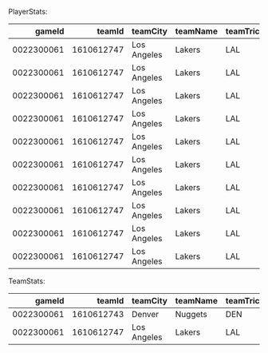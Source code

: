 PlayerStats:

|     gameId |     teamId | teamCity    | teamName   | teamTricode   | teamSlug   |   personId | firstName   | familyName   | nameI        | playerSlug      | position   | comment   | jerseyNum   | minutes   |   estimatedOffensiveRating |   offensiveRating |   estimatedDefensiveRating |   defensiveRating |   estimatedNetRating |   netRating |   assistPercentage |   assistToTurnover |   assistRatio |   offensiveReboundPercentage |   defensiveReboundPercentage |   reboundPercentage |   turnoverRatio |   effectiveFieldGoalPercentage |   trueShootingPercentage |   usagePercentage |   estimatedUsagePercentage |   estimatedPace |   pace |   pacePer40 |   possessions |    PIE |
|-----------:|-----------:|:------------|:-----------|:--------------|:-----------|-----------:|:------------|:-------------|:-------------|:----------------|:-----------|:----------|:------------|:----------|---------------------------:|------------------:|---------------------------:|------------------:|---------------------:|------------:|-------------------:|-------------------:|--------------:|-----------------------------:|-----------------------------:|--------------------:|----------------:|-------------------------------:|-------------------------:|------------------:|---------------------------:|----------------:|-------:|------------:|--------------:|-------:|
| 0022300061 | 1610612747 | Los Angeles | Lakers     | LAL           | lakers     |    1627752 | Taurean     | Prince       | T. Prince    | taurean-prince  | F          |           |             | 29:53     |                      103.1 |             104.8 |                      119.3 |             125   |                -16.2 |       -20.2 |              0.056 |               1    |           9.1 |                        0.027 |                        0.061 |               0.043 |             9.1 |                          1     |                    1.014 |             0.133 |                      0.135 |          105.31 | 102    |       85    |            63 |  0.128 |
| 0022300061 | 1610612747 | Los Angeles | Lakers     | LAL           | lakers     |       2544 | LeBron      | James        | L. James     | lebron-james    | F          |           |             | 29:01     |                      132.7 |             126.7 |                      114.6 |             119   |                 18.1 |         7.7 |              0.263 |               0    |          23.8 |                        0.033 |                        0.25  |               0.138 |             0   |                          0.656 |                    0.639 |             0.225 |                      0.245 |           97.19 |  97.62 |       81.35 |            60 |  0.189 |
| 0022300061 | 1610612747 | Los Angeles | Lakers     | LAL           | lakers     |     203076 | Anthony     | Davis        | A. Davis     | anthony-davis   | C          |           |             | 34:09     |                      104.1 |             107   |                      121.7 |             129.2 |                -17.7 |       -22.1 |              0.182 |               2    |          16   |                        0.026 |                        0.219 |               0.114 |             8   |                          0.382 |                    0.453 |             0.259 |                      0.259 |          105.02 | 100.5  |       83.75 |            71 |  0.082 |
| 0022300061 | 1610612747 | Los Angeles | Lakers     | LAL           | lakers     |    1630559 | Austin      | Reaves       | A. Reaves    | austin-reaves   | G          |           |             | 31:20     |                       99.9 |             101.5 |                      116.3 |             122.4 |                -16.3 |       -20.9 |              0.19  |               2    |          20   |                        0.103 |                        0.118 |               0.11  |            10   |                          0.409 |                    0.497 |             0.203 |                      0.205 |          106.13 | 102.64 |       85.53 |            67 |  0.088 |
| 0022300061 | 1610612747 | Los Angeles | Lakers     | LAL           | lakers     |    1626156 | D'Angelo    | Russell      | D. Russell   | dangelo-russell | G          |           |             | 36:11     |                      125.3 |             120.3 |                      115.9 |             122.2 |                  9.4 |        -2   |              0.233 |               2.33 |          30.4 |                        0     |                        0.114 |               0.057 |            13   |                          0.417 |                    0.427 |             0.186 |                      0.2   |           97.5  |  96.84 |       80.7  |            74 |  0.047 |
| 0022300061 | 1610612747 | Los Angeles | Lakers     | LAL           | lakers     |    1629060 | Rui         | Hachimura    | R. Hachimura | rui-hachimura   |            |           |             | 14:38     |                       73   |              75   |                       99.4 |             103.2 |                -26.4 |       -28.2 |              0     |               0    |           0   |                        0.095 |                        0.063 |               0.081 |             0   |                          0.3   |                    0.3   |             0.244 |                      0.251 |          106.69 | 103.28 |       86.07 |            32 | -0.019 |
| 0022300061 | 1610612747 | Los Angeles | Lakers     | LAL           | lakers     |    1629216 | Gabe        | Vincent      | G. Vincent   | gabe-vincent    |            |           |             | 22:18     |                       80   |              83.3 |                      133.7 |             126.8 |                -53.8 |       -43.5 |              0.167 |               1    |          16.7 |                        0.037 |                        0     |               0.024 |            16.7 |                          0.375 |                    0.375 |             0.185 |                      0.197 |           88.94 |  89.33 |       74.44 |            42 | -0.007 |
| 0022300061 | 1610612747 | Los Angeles | Lakers     | LAL           | lakers     |    1629637 | Jaxson      | Hayes        | J. Hayes     | jaxson-hayes    |            |           |             | 6:54      |                       77.6 |              83.3 |                      156.3 |             130.8 |                -78.6 |       -47.4 |              0     |               0    |           0   |                        0     |                        0.25  |               0.1   |             0   |                          0     |                    0     |             0     |                      0     |           82.64 |  86.96 |       72.46 |            12 |  0     |
| 0022300061 | 1610612747 | Los Angeles | Lakers     | LAL           | lakers     |    1629629 | Cam         | Reddish      | C. Reddish   | cam-reddish     |            |           |             | 17:38     |                      129.9 |             125   |                      114.9 |             111.8 |                 15   |        13.2 |              0     |               0    |           0   |                        0.133 |                        0.133 |               0.133 |             0   |                          0.625 |                    0.717 |             0.122 |                      0.133 |           92.17 |  95.27 |       79.4  |            36 |  0.088 |
| 0022300061 | 1610612747 | Los Angeles | Lakers     | LAL           | lakers     |    1626174 | Christian   | Wood         | C. Wood      | christian-wood  |            |           |             | 15:28     |                      137.5 |             135.7 |                      132.4 |             133.3 |                  5.1 |         2.4 |              0     |               0    |           0   |                        0.083 |                        0.25  |               0.167 |            16.7 |                          0.75  |                    0.717 |             0.182 |                      0.196 |           85.1  |  85.34 |       71.12 |            28 |  0.1   |

TeamStats:

|     gameId |     teamId | teamCity    | teamName   | teamTricode   | teamSlug   | minutes   |   estimatedOffensiveRating |   offensiveRating |   estimatedDefensiveRating |   defensiveRating |   estimatedNetRating |   netRating |   assistPercentage |   assistToTurnover |   assistRatio |   offensiveReboundPercentage |   defensiveReboundPercentage |   reboundPercentage |   estimatedTeamTurnoverPercentage |   turnoverRatio |   effectiveFieldGoalPercentage |   trueShootingPercentage |   usagePercentage |   estimatedUsagePercentage |   estimatedPace |   pace |   pacePer40 |   possessions |   PIE |
|-----------:|-----------:|:------------|:-----------|:--------------|:-----------|:----------|---------------------------:|------------------:|---------------------------:|------------------:|---------------------:|------------:|-------------------:|-------------------:|--------------:|-----------------------------:|-----------------------------:|--------------------:|----------------------------------:|----------------:|-------------------------------:|-------------------------:|------------------:|---------------------------:|----------------:|-------:|------------:|--------------:|------:|
| 0022300061 | 1610612743 | Denver      | Nuggets    | DEN           | nuggets    | 240:00    |                      119.9 |             125.3 |                      109.4 |             111.5 |                 10.5 |        13.8 |              0.604 |               2.42 |          21.1 |                        0.289 |                        0.654 |               0.485 |                            12.087 |            12.6 |                          0.604 |                    0.618 |                 1 |                      0.196 |           98.54 |   95.5 |       79.58 |            95 | 0.579 |
| 0022300061 | 1610612747 | Los Angeles | Lakers     | LAL           | lakers     | 240:00    |                      109.4 |             111.5 |                      119.9 |             125.3 |                -10.5 |       -13.8 |              0.561 |               1.92 |          17.2 |                        0.346 |                        0.711 |               0.515 |                            12.27  |            12.5 |                          0.511 |                    0.541 |                 1 |                      0.199 |           98.54 |   95.5 |       79.58 |            96 | 0.421 |